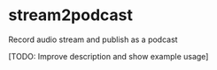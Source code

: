 stream2podcast
==============

Record audio stream and publish as a podcast

[TODO: Improve description and show example usage]
